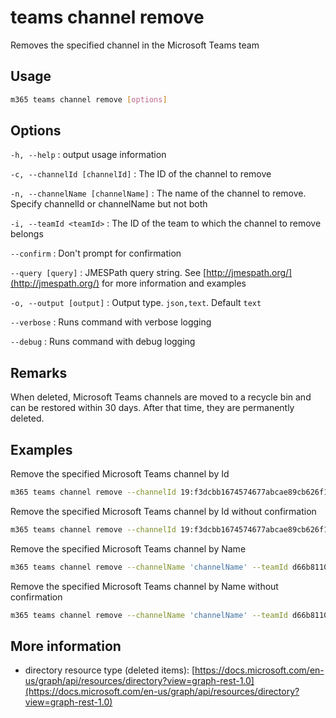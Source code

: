 # teams channel remove

Removes the specified channel in the Microsoft Teams team

## Usage

```sh
m365 teams channel remove [options]
```

## Options

`-h, --help`
: output usage information

`-c, --channelId [channelId]`
: The ID of the channel to remove

`-n, --channelName [channelName]`
: The name of the channel to remove. Specify channelId or channelName but not both

`-i, --teamId <teamId>`
: The ID of the team to which the channel to remove belongs

`--confirm`
: Don't prompt for confirmation

`--query [query]`
: JMESPath query string. See [http://jmespath.org/](http://jmespath.org/) for more information and examples

`-o, --output [output]`
: Output type. `json,text`. Default `text`

`--verbose`
: Runs command with verbose logging

`--debug`
: Runs command with debug logging

## Remarks

When deleted, Microsoft Teams channels are moved to a recycle bin and can be restored within 30 days. After that time, they are permanently deleted.

## Examples

Remove the specified Microsoft Teams channel by Id

```sh
m365 teams channel remove --channelId 19:f3dcbb1674574677abcae89cb626f1e6@thread.skype --teamId d66b8110-fcad-49e8-8159-0d488ddb7656
```

Remove the specified Microsoft Teams channel by Id without confirmation

```sh
m365 teams channel remove --channelId 19:f3dcbb1674574677abcae89cb626f1e6@thread.skype --teamId d66b8110-fcad-49e8-8159-0d488ddb7656 --confirm
```

Remove the specified Microsoft Teams channel by Name

```sh
m365 teams channel remove --channelName 'channelName' --teamId d66b8110-fcad-49e8-8159-0d488ddb7656
```

Remove the specified Microsoft Teams channel by Name without confirmation

```sh
m365 teams channel remove --channelName 'channelName' --teamId d66b8110-fcad-49e8-8159-0d488ddb7656 --confirm 
```

## More information

- directory resource type (deleted items): [https://docs.microsoft.com/en-us/graph/api/resources/directory?view=graph-rest-1.0](https://docs.microsoft.com/en-us/graph/api/resources/directory?view=graph-rest-1.0)
